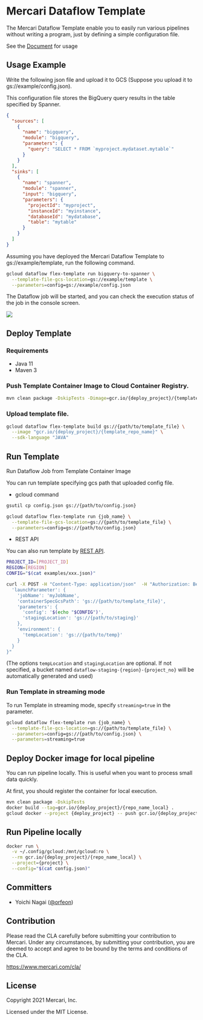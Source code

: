 # Mercari Dataflow Template

The Mercari Dataflow Template enable you to easily run various pipelines without writing a program, just by defining a simple configuration file.

See the [Document](docs/README.md) for usage

## Usage Example

Write the following json file and upload it to GCS (Suppose you upload it to gs://example/config.json).

This configuration file stores the BigQuery query results in the table specified by Spanner.

```json
{
  "sources": [
    {
      "name": "bigquery",
      "module": "bigquery",
      "parameters": {
        "query": "SELECT * FROM `myproject.mydataset.mytable`"
      }
    }
  ],
  "sinks": [
    {
      "name": "spanner",
      "module": "spanner",
      "input": "bigquery",
      "parameters": {
        "projectId": "myproject",
        "instanceId": "myinstance",
        "databaseId": "mydatabase",
        "table": "mytable"
      }
    }
  ]
}
```

Assuming you have deployed the Mercari Dataflow Template to gs://example/template, run the following command.

```sh
gcloud dataflow flex-template run bigquery-to-spanner \
  --template-file-gcs-location=gs://example/template \
  --parameters=config=gs://example/config.json
```

The Dataflow job will be started, and you can check the execution status of the job in the console screen.

<img src="https://raw.githubusercontent.com/mercari/DataflowTemplate/master/docs/images/bigquery-to-spanner.png">


## Deploy Template

### Requirements

* Java 11
* Maven 3

### Push Template Container Image to Cloud Container Registry.

```sh
mvn clean package -DskipTests -Dimage=gcr.io/{deploy_project}/{template_repo_name}
```

### Upload template file.

```sh
gcloud dataflow flex-template build gs://{path/to/template_file} \
  --image "gcr.io/{deploy_project}/{template_repo_name}" \
  --sdk-language "JAVA"
```

## Run Template

Run Dataflow Job from Template Container Image

You can run template specifying gcs path that uploaded config file.

* gcloud command

```sh
gsutil cp config.json gs://{path/to/config.json}

gcloud dataflow flex-template run {job_name} \
  --template-file-gcs-location=gs://{path/to/template_file} \
  --parameters=config=gs://{path/to/config.json}
```

* REST API

You can also run template by [REST API](https://cloud.google.com/dataflow/docs/reference/rest/v1b3/projects.locations.flexTemplates/launch).

```sh
PROJECT_ID=[PROJECT_ID]
REGION=[REGION]
CONFIG="$(cat examples/xxx.json)"

curl -X POST -H "Content-Type: application/json"  -H "Authorization: Bearer $(gcloud auth print-access-token)" "https://dataflow.googleapis.com/v1b3/projects/${PROJECT_ID}/locations/${REGION}/flexTemplates:launch" -d "{
  'launchParameter': {
    'jobName': 'myJobName',
    'containerSpecGcsPath': 'gs://{path/to/template_file}',
    'parameters': {
      'config': '$(echo "$CONFIG")',
      'stagingLocation': 'gs://{path/to/staging}'
    },
    'environment': {
      'tempLocation': 'gs://{path/to/temp}'
    }
  }
}"
```

(The options `tempLocation` and `stagingLocation` are optional. If not specified, a bucket named `dataflow-staging-{region}-{project_no}` will be automatically generated and used)

### Run Template in streaming mode

To run Template in streaming mode, specify `streaming=true` in the parameter.

```sh
gcloud dataflow flex-template run {job_name} \
  --template-file-gcs-location=gs://{path/to/template_file} \
  --parameters=config=gs://{path/to/config.json} \
  --parameters=streaming=true
```

## Deploy Docker image for local pipeline

You can run pipeline locally. This is useful when you want to process small data quickly.

At first, you should register the container for local execution.


```sh
mvn clean package -DskipTests
docker build --tag=gcr.io/{deploy_project}/{repo_name_local} .
gcloud docker --project {deploy_project} -- push gcr.io/{deploy_project}/{repo_name_local}
```

## Run Pipeline locally

```sh
docker run \
  -v ~/.config/gcloud:/mnt/gcloud:ro \
  --rm gcr.io/{deploy_project}/{repo_name_local} \
  --project={project} \
  --config="$(cat config.json)"
```

## Committers

 * Yoichi Nagai ([@orfeon](https://github.com/orfeon))

## Contribution

Please read the CLA carefully before submitting your contribution to Mercari.
Under any circumstances, by submitting your contribution, you are deemed to accept and agree to be bound by the terms and conditions of the CLA.

https://www.mercari.com/cla/

## License

Copyright 2021 Mercari, Inc.

Licensed under the MIT License.